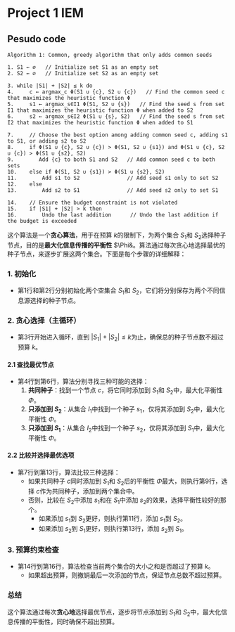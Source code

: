 # Project 1 IEM
## Pesudo code
``` pesudo
Algorithm 1: Common, greedy algorithm that only adds common seeds

1. S1 ← ∅   // Initialize set S1 as an empty set
2. S2 ← ∅   // Initialize set S2 as an empty set

3. while |S1| + |S2| ≤ k do
4.     c ← argmax_c Φ(S1 ∪ {c}, S2 ∪ {c})   // Find the common seed c that maximizes the heuristic function Φ
5.     s1 ← argmax_s∈I1 Φ(S1, S2 ∪ {s})   // Find the seed s from set I1 that maximizes the heuristic function Φ when added to S2
6.     s2 ← argmax_s∈I2 Φ(S1 ∪ {s}, S2)   // Find the seed s from set I2 that maximizes the heuristic function Φ when added to S1

7.     // Choose the best option among adding common seed c, adding s1 to S1, or adding s2 to S2
8.     if Φ(S1 ∪ {c}, S2 ∪ {c}) > Φ(S1, S2 ∪ {s1}) and Φ(S1 ∪ {c}, S2 ∪ {c}) > Φ(S1 ∪ {s2}, S2)
9.        Add {c} to both S1 and S2   // Add common seed c to both sets
10.    else if Φ(S1, S2 ∪ {s1}) > Φ(S1 ∪ {s2}, S2)
11.        Add s1 to S2               // Add seed s1 only to set S2
12.    else
13.        Add s2 to S1               // Add seed s2 only to set S1

14.    // Ensure the budget constraint is not violated
15.    if |S1| + |S2| > k then
16.        Undo the last addition      // Undo the last addition if the budget is exceeded
```

这个算法是一个**贪心算法**，用于在预算 $k$的限制下，为两个集合 $S_1$和 $S_2$选择种子节点，目的是**最大化信息传播的平衡性** $\Phi&。算法通过每次贪心地选择最优的种子节点，来逐步扩展这两个集合。下面是每个步骤的详细解释：

### 1. 初始化
- 第1行和第2行分别初始化两个空集合 $S_1$和 $S_2$，它们将分别保存为两个不同信息源选择的种子节点。

### 2. 贪心选择（主循环）
- 第3行开始进入循环，直到 $|S_1| + |S_2| \leq k$为止，确保总的种子节点数不超过预算 $k$。

#### 2.1 查找最优节点
- 第4行到第6行，算法分别寻找三种可能的选择：
  1. **共同种子**：找到一个节点 $c$，将它同时添加到 $S_1$和 $S_2$中，最大化平衡性 $\Phi$。
  2. **只添加到 $S_2$**：从集合 $I_1$中找到一个种子 $s_1$，仅将其添加到 $S_2$中，最大化平衡性 $\Phi$。
  3. **只添加到 $S_1$**：从集合 $I_2$中找到一个种子 $s_2$，仅将其添加到 $S_1$中，最大化平衡性 $\Phi$。

#### 2.2 比较并选择最优选项
- 第7行到第13行，算法比较三种选择：
  - 如果共同种子 $c$同时添加到 $S_1$和 $S_2$后的平衡性 $\Phi$最大，则执行第9行，选择 $c$作为共同种子，添加到两个集合中。
  - 否则，比较在 $S_2$中添加 $s_1$和在 $S_1$中添加 $s_2$的效果，选择平衡性较好的那个。
    - 如果添加 $s_1$到 $S_2$更好，则执行第11行，添加 $s_1$到 $S_2$。
    - 如果添加 $s_2$到 $S_1$更好，则执行第13行，添加 $s_2$到 $S_1$。

### 3. 预算约束检查
- 第14行到第16行，算法检查当前两个集合的大小之和是否超过了预算 $k$。
  - 如果超出预算，则撤销最后一次添加的节点，保证节点总数不超过预算。

### 总结
这个算法通过每次**贪心地**选择最优节点，逐步将节点添加到 $S_1$和 $S_2$中，最大化信息传播的平衡性，同时确保不超出预算。